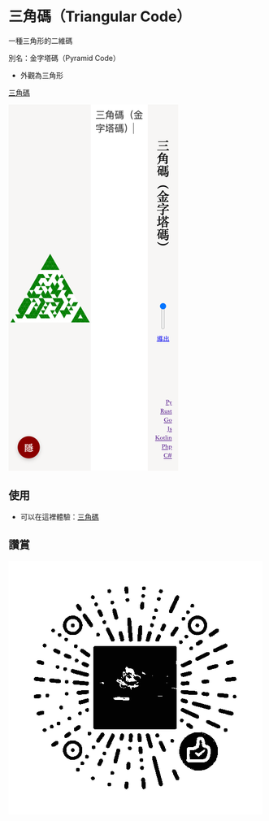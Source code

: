 # 三角碼（Triangular Code）

一種三角形的二維碼

別名：金字塔碼（Pyramid Code）

* 外觀為三角形

[三角碼](https://lizongying.github.io/triangular-code/)

![](screenshots/img_1.png)

## 使用

* 可以在這裡體驗：[三角碼](https://lizongying.github.io/triangular-code/)

## 讚賞

![image](./screenshots/appreciate.png)